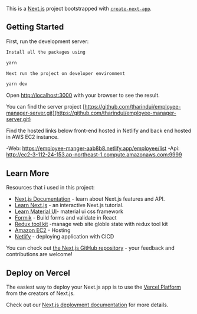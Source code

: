 This is a [Next.js](https://nextjs.org/) project bootstrapped with [`create-next-app`](https://github.com/vercel/next.js/tree/canary/packages/create-next-app).

## Getting Started

First, run the development server:

```bash
Install all the packages using

yarn

Next run the project on developer environment

yarn dev

```

Open [http://localhost:3000](http://localhost:3000) with your browser to see the result.

You can find the server project [https://github.com/tharindui/employee-manager-server.git](https://github.com/tharindui/employee-manager-server.git)

Find the hosted links below
front-end hosted in Netlify and back end hosted in AWS EC2 instance.

-Web: https://employee-manger-aab8b8.netlify.app/employee/list
-Api: http://ec2-3-112-24-153.ap-northeast-1.compute.amazonaws.com:9999

## Learn More

Resources that i used in this project:

- [Next.js Documentation](https://nextjs.org/docs) - learn about Next.js features and API.
- [Learn Next.js](https://nextjs.org/learn) - an interactive Next.js tutorial.
- [Learn Material UI](https://mui.com/material-ui/getting-started/overview/)- material ui css framework
- [Formik](https://formik.org/docs/overview) - Build forms and validate in React
- [Redux tool kit](https://redux-toolkit.js.org/introduction/getting-started) -manage web site globle state with redux tool kit
- [Amazon EC2](https://docs.aws.amazon.com/AWSEC2/latest/UserGuide/concepts.html) - Hosting
- [Netlify](https://www.netlify.com/) - deploying application with CICD



You can check out [the Next.js GitHub repository](https://github.com/vercel/next.js/) - your feedback and contributions are welcome!

## Deploy on Vercel

The easiest way to deploy your Next.js app is to use the [Vercel Platform](https://vercel.com/new?utm_medium=default-template&filter=next.js&utm_source=create-next-app&utm_campaign=create-next-app-readme) from the creators of Next.js.

Check out our [Next.js deployment documentation](https://nextjs.org/docs/deployment) for more details.
